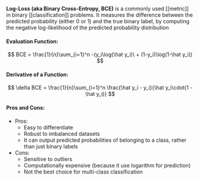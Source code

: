 **Log-Loss (aka Binary Cross-Entropy, BCE)** is a commonly used [[metric]] in binary [[classification]] problems. It measures the difference between the predicted probability (either 0 or 1) and the true binary label, by computing the negative log-likelihood of the predicted probability distribution

#### Evaluation Function:
$$
BCE = \frac{1}{n}\sum_{i=1}^n -(y_i\log(\hat y_i)\ + (1-y_i)\log(1-\hat y_i))
$$

#### Derivative of a Function:
$$
\delta BCE = \frac{1}{n}\sum_{i=1}^n \frac{\hat y_i - y_i}{\hat y_i\cdot(1 - \hat y_i)}
$$

#### Pros and Cons:

* Pros:
	* Easy to differentiate
	* Robust to imbalanced datasets
	* It can output predicted probabilities of belonging to a class, rather than just binary labels
* Cons:
	* Sensitive to outliers
	* Computationally expensive (because it use logarithm for prediction)
	* Not the best choice for multi-class classification